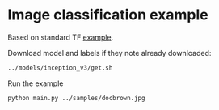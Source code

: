 # Image classification example

Based on standard TF [example](https://github.com/tensorflow/tensorflow/blob/master/tensorflow/examples/label_image/label_image.py).

Download model and labels if they note already downloaded:

```bash
../models/inception_v3/get.sh
```

Run the example

```bash
python main.py ../samples/docbrown.jpg
```
